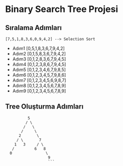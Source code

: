 # Binary Search Tree Projesi

## Sıralama Adımları

```
[7,5,1,8,3,6,0,9,4,2] --> Selection Sort
```

- Adım1 [0,5,1,8,3,6,7,9,4,2]
- Adım2 [0,1,5,8,3,6,7,9,4,2]
- Adım3 [0,1,2,8,3,6,7,9,4,5]
- Adım4 [0,1,2,3,8,6,7,9,4,5]
- Adım5 [0,1,2,3,4,6,7,9,8,5]
- Adım6 [0,1,2,3,4,5,7,9,8,6]
- Adım7 [0,1,2,3,4,5,6,9,8,7]
- Adım8 [0,1,2,3,4,5,6,7,8,9]
- Adım9 [0,1,2,3,4,5,6,7,8,9]

## Tree Oluşturma Adımları

````
          5
         / \
        /   \
       /     \
      2       \
     / \       7
    1   3     / \
   /         6   8
  0               \
                   9
                   ```




````
